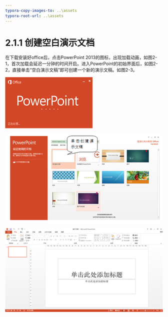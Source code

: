 ```yaml
---
typora-copy-images-to: ..\assets
typora-root-url: ..\assets
---
```


# 2.1.1  创建空白演示文档

在下载安装好office后，点击PowerPoint 2013的图标，出现加载动画，如图2-1，首次加载会延迟一分钟的时间开启。进入PowerPoint的初始界面后，如图2-2，直接单击“空白演示文稿”即可创建一个新的演示文稿。如图2-3。

![&#x56FE;2-1](../../../.gitbook/assets/clip_image002-1565856100690.png)

![&#x56FE;2-2](../../../.gitbook/assets/1565856237511.png)

![&#x56FE;2-3](../../../.gitbook/assets/clip_image002-1565856273583.png)


